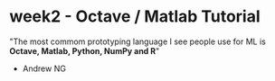 # week2 - Octave / Matlab Tutorial

"The most commom prototyping language I see people use for ML is **Octave, Matlab, Python, NumPy and R**"
- Andrew NG